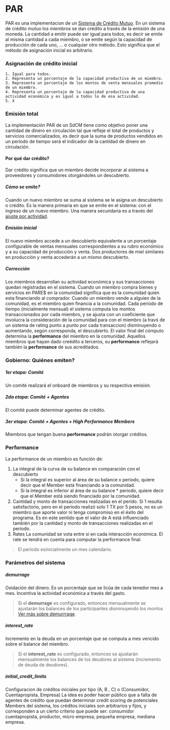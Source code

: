 # PAR

PAR es una implementacion de un [Sistema de Crédito Mutuo](https://en.wikipedia.org/wiki/Mutual_credit). 
En un sistema de crédito mutuo los miembros se dan crédito a través de la emisión de una moneda. La cantidad a emitir puede ser igual para todos, es decir se emite al misma cantidad a cada miembro, o se emite según la capacidad de producción de cada uno, ... o cualquier otro método. Esto significa que el método de asignación inicial es arbitrario.

### Asignación de crédito inicial
```
1. Igual para todos.
2. Representa un porcentaje de la capacidad productiva de un miembro.
3. Representa un porcentaje de los montos de venta mensuales promedio de un miembro.
4. Representa un porcentaje de la capacidad productiva de una actividad económica y es igual a todos lo de esa actividad.
5. X
```

### Emisión total
La implementación PAR de un SdCM tiene como objetivo poner una cantidad de dinero en circulación tal que refleje el total de productos y servicios comercializados, es decir que la suma de productos vendidos en un período de tiempo será el indicador de la cantidad de dinero en circulación.

#### Por qué dar crédito?
Dar crédito significa que un miembro decide incorporar al sistema a proveedores y consumidores otorgándoles un descubierto.

##### Cómo se emite?
Cuando un nuevo miembro se suma al sistema se le asigna un descubierto o crédito. Es la manera primaria en que se emite en el sistema: con el ingreso de un nuevo miembro. 
Una manera secundaria es a través del [ajuste por actividad](#corrección).

##### Emisión inicial
El nuevo miembro accede a un descubierto equivalente a un porcentaje configurable de ventas mensuales correspondientes a su rubro económico y a su capacidad de producción y venta. Dos productores de miel similares en producción y venta accederán a un mismo descubierto.

##### Corrección
Los miembros desarrollan su actividad económica y sus transacciones quedan registradas en el sistema. Cuando un miembro compra bienes y servicios en PARE$ en la comunidad significa que es la comunidad quien esta financiando al comprador. Cuando un miembro vende a alguien de la comunidad, es el miembro quien financia a la comunidad. 
Cada período de tiempo (inicialmente mensual) el sistema computa los montos transaccionados por cada miembro, y se ajusta con un coeficiente que involucra la consideración de la comunidad para con el miembro (a travś de un sistema de rating punto a punto por cada transaccion) disminuyendo o aumentando, según corresponda, el descubierto. El valor final del cómputo determina la **performance** del miembro en la comunidad. Aquellos miembros que hayan dado creédito a terceros, su **performance** reflejará también la **performance** de sus acreditados.

### Gobierno: Quiénes emiten?

##### 1er etapa: Comité
Un comité realizará el onboard de miembros y su respectiva emisión. 

##### 2da etapa: Comité + Agentes
El comité puede determinar agentes de crédito. 

##### 3er etapa: Comité + Agentes + High Performance Members
Miembros que tengan buena **performance** podrán otorgar créditos.

### Performance
La performance de un miembro es función de:
1. La integral de la curva de su balance en comparación con el descubierto
	- Si la integral es superior al área de su balance x periodo, quiere decir que el Member está financiando a la comunidad.
	- Si la integral es inferior al área de su balance * periodo, quiere decir que el Member está siendo financiado por la comunidad.
2. Cantidad y monto de transacciones realizadas en el perído.
Si 1 resulta satisfactorio, pero en el período realizó solo 1 TX por 5 pesos, no es un miembro que aporte valor ni tenga compromiso en el éxito del programa. Es en este sentido que el valor de A está influenciado también por la cantidad y monto de transacciones realizadas en el período.
3. Rates
La comunidad se vota entre sí en cada interacción económica. El rate se tendrá en cuenta para computar la performance final.

> El período esinicialmente un mes calendario.

### Parámetros del sistema
##### demurrage
Oxidación del dinero. Es un porcentaje que se licúa de cada tenedor mes a mes. Incentiva la actividad económica a través del gasto.
> Si el **demurrage** es configurado, entonces mensualmente se ajustarán los balances de los participantes disminuyendo los montos [Ver más sobre demurrrage](http://b.3cdn.net/nefoundation/0dba46d13aa81f0fe3_zhm62ipns.pdf).
##### interest_rate
Incremento en la deuda en un porcentaje que se computa a mes vencido sobre el balance del miembro.
> Si el **interest_rate** es configurado, entonces se ajustarán mensualmente los balances de los deudores al sistema (incremento de deuda de deudores). 

##### initial_credit_limits
Configuracion de créditos iniciales por tipo (A, B , C) o (Consumidor, Cuentapropista, Empresa)
La idea es poder hacer público que a falta de agentes de crédito que puedan determinar credit scoring de potenciales Members del sistema, los créditos iniciales son arbitrarios y fijos, y corresponden a un cierto criterio que puede ser: consumidor cuentapropista,  productor, micro empresa, pequeña empresa, mediana empresa.



